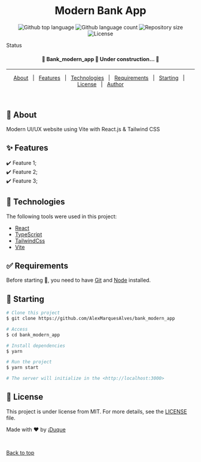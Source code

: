 <div align="center" id="top">
  <!-- <img src="./.github/app.gif" alt="Bank_modern_app" /> -->

&#xa0;

  <!-- <a href="https://bank_modern_app.netlify.app">Demo</a> -->
</div>

<h1 align="center">Modern Bank App</h1>

<p align="center">
  <img alt="Github top language" src="https://img.shields.io/github/languages/top/AlexMarquesAlves/bank_modern_app?color=56BEB8">

  <img alt="Github language count" src="https://img.shields.io/github/languages/count/AlexMarquesAlves/bank_modern_app?color=56BEB8">

  <img alt="Repository size" src="https://img.shields.io/github/repo-size/AlexMarquesAlves/bank_modern_app?color=56BEB8">

  <img alt="License" src="https://img.shields.io/github/license/AlexMarquesAlves/bank_modern_app?color=56BEB8">

  <!-- <img alt="Github issues" src="https://img.shields.io/github/issues/AlexMarquesAlves/bank_modern_app?color=56BEB8" /> -->

  <!-- <img alt="Github forks" src="https://img.shields.io/github/forks/AlexMarquesAlves/bank_modern_app?color=56BEB8" /> -->

  <!-- <img alt="Github stars" src="https://img.shields.io/github/stars/AlexMarquesAlves/bank_modern_app?color=56BEB8" /> -->
</p>

Status

<h4 align="center">
	🚧  Bank_modern_app 🚀 Under construction...  🚧
</h4>

<hr>

<p align="center">
  <a href="#dart-about">About</a> &#xa0; | &#xa0;
  <a href="#sparkles-features">Features</a> &#xa0; | &#xa0;
  <a href="#rocket-technologies">Technologies</a> &#xa0; | &#xa0;
  <a href="#white_check_mark-requirements">Requirements</a> &#xa0; | &#xa0;
  <a href="#checkered_flag-starting">Starting</a> &#xa0; | &#xa0;
  <a href="#memo-license">License</a> &#xa0; | &#xa0;
  <a href="https://github.com/AlexMarquesAlves" target="_blank">Author</a>
</p>

<br>

## :dart: About

Modern UI/UX website using Vite with React.js & Tailwind CSS

## :sparkles: Features

:heavy_check_mark: Feature 1;\
:heavy_check_mark: Feature 2;\
:heavy_check_mark: Feature 3;

## :rocket: Technologies

The following tools were used in this project:

- [React](https://pt-br.reactjs.org/)
- [TypeScript](https://www.typescriptlang.org/)
- [TailwindCss](https://tailwindcss.com/)
- [Vite](https://vitejs.dev/)

## :white_check_mark: Requirements

Before starting :checkered_flag:, you need to have [Git](https://git-scm.com) and [Node](https://nodejs.org/es/) installed.

## :checkered_flag: Starting

```bash
# Clone this project
$ git clone https://github.com/AlexMarquesAlves/bank_modern_app

# Access
$ cd bank_modern_app

# Install dependencies
$ yarn

# Run the project
$ yarn start

# The server will initialize in the <http://localhost:3000>
```

## :memo: License

This project is under license from MIT. For more details, see the [LICENSE](LICENSE.md) file.

Made with :heart: by <a href="https://github.com/AlexMarquesAlves" target="_blank">¡Duque</a>

&#xa0;

<a href="#top">Back to top</a>

